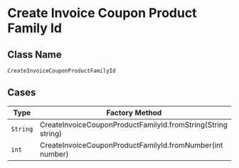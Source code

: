 
# Create Invoice Coupon Product Family Id

## Class Name

`CreateInvoiceCouponProductFamilyId`

## Cases

| Type | Factory Method |
|  --- | --- |
| `String` | CreateInvoiceCouponProductFamilyId.fromString(String string) |
| `int` | CreateInvoiceCouponProductFamilyId.fromNumber(int number) |


